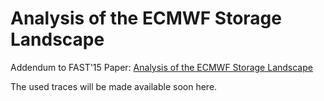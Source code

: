 # Analysis of the ECMWF Storage Landscape

Addendum to FAST'15 Paper: [Analysis of the ECMWF Storage Landscape](https://www.usenix.org/conference/fast15/technical-sessions/presentation/grawinkel)

The used traces will be made available soon here.

